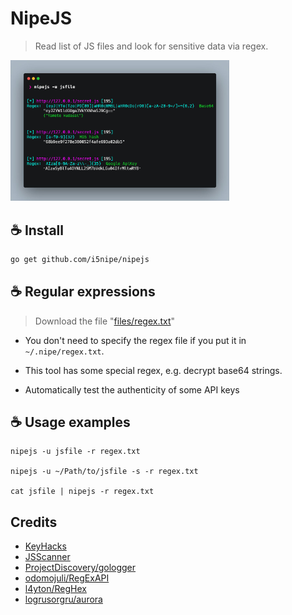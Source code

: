 # NipeJS

> Read list of JS files and look for sensitive data via regex. 
<img src="./files/NipeJS.jpeg" alt="alt text" width="350"/>

## ☕ Install

```bash
go get github.com/i5nipe/nipejs
```

## ☕ Regular expressions
> Download the file "[files/regex.txt](https://github.com/i5nipe/nipejs/blob/master/files/regex.txt)"

- You don't need to specify the regex file if you put it in `~/.nipe/regex.txt`.

- This tool has some special regex, e.g. decrypt base64 strings.

- Automatically test the authenticity of some API keys 

## ☕ Usage examples

```
nipejs -u jsfile -r regex.txt

nipejs -u ~/Path/to/jsfile -s -r regex.txt

cat jsfile | nipejs -r regex.txt
```

## Credits

- [KeyHacks](https://github.com/streaak/keyhacks)
- [JSScanner](https://github.com/0x240x23elu/JSScanner)
- [ProjectDiscovery/gologger](https://github.com/projectdiscovery/gologger)
- [odomojuli/RegExAPI](https://github.com/odomojuli/RegExAPI)
- [l4yton/RegHex](https://github.com/l4yton/RegHex)
- [logrusorgru/aurora](https://github.com/logrusorgru/aurora)
